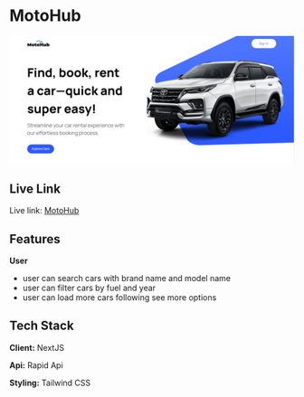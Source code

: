 # MotoHub

![CHEESE!](/public/motoHubCover.png)

## Live Link

Live link: [MotoHub](https://motohub-rosy.vercel.app/)

## Features

**User**

- user can search cars with brand name and model name
- user can filter cars by fuel and year
- user can load more cars following see more options

## Tech Stack

**Client:** NextJS

**Api:** Rapid Api

**Styling:** Tailwind CSS
